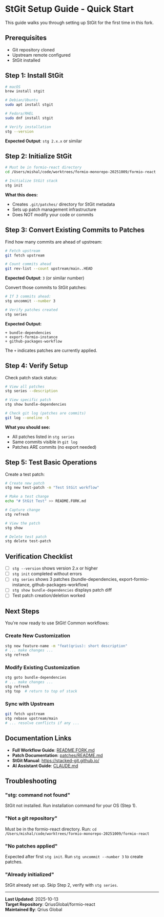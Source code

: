 # StGit Setup Guide - Quick Start

This guide walks you through setting up StGit for the first time in this fork.

## Prerequisites

- Git repository cloned
- Upstream remote configured
- StGit installed

## Step 1: Install StGit

```bash
# macOS
brew install stgit

# Debian/Ubuntu
sudo apt install stgit

# Fedora/RHEL
sudo dnf install stgit

# Verify installation
stg --version
```

**Expected Output**: `stg 2.x.x` or similar

## Step 2: Initialize StGit

```bash
# Must be in formio-react directory
cd /Users/mishal/code/worktrees/formio-monorepo-20251009/formio-react

# Initialize StGit stack
stg init
```

**What this does:**

- Creates `.git/patches/` directory for StGit metadata
- Sets up patch management infrastructure
- Does NOT modify your code or commits

## Step 3: Convert Existing Commits to Patches

Find how many commits are ahead of upstream:

```bash
# Fetch upstream
git fetch upstream

# Count commits ahead
git rev-list --count upstream/main..HEAD
```

**Expected Output**: `3` (or similar number)

Convert those commits to StGit patches:

```bash
# If 3 commits ahead:
stg uncommit --number 3

# Verify patches created
stg series
```

**Expected Output:**

```
+ bundle-dependencies
+ export-formio-instance
+ github-packages-workflow
```

The `+` indicates patches are currently applied.

## Step 4: Verify Setup

Check patch stack status:

```bash
# View all patches
stg series --description

# View specific patch
stg show bundle-dependencies

# Check git log (patches are commits)
git log --oneline -5
```

**What you should see:**

- All patches listed in `stg series`
- Same commits visible in `git log`
- Patches ARE commits (no export needed)

## Step 5: Test Basic Operations

Create a test patch:

```bash
# Create new patch
stg new test-patch -m "Test StGit workflow"

# Make a test change
echo "# StGit Test" >> README.FORK.md

# Capture change
stg refresh

# View the patch
stg show

# Delete test patch
stg delete test-patch
```

## Verification Checklist

- [ ] `stg --version` shows version 2.x or higher
- [ ] `stg init` completed without errors
- [ ] `stg series` shows 3 patches (bundle-dependencies, export-formio-instance, github-packages-workflow)
- [ ] `stg show bundle-dependencies` displays patch diff
- [ ] Test patch creation/deletion worked

## Next Steps

You're now ready to use StGit! Common workflows:

### Create New Customization

```bash
stg new feature-name -m "feat(qrius): short description"
# ... make changes ...
stg refresh
```

### Modify Existing Customization

```bash
stg goto bundle-dependencies
# ... make changes ...
stg refresh
stg top  # return to top of stack
```

### Sync with Upstream

```bash
git fetch upstream
stg rebase upstream/main
# ... resolve conflicts if any ...
```

## Documentation Links

- **Full Workflow Guide**: [README.FORK.md](./README.FORK.md)
- **Patch Documentation**: [patches/README.md](./patches/README.md)
- **StGit Manual**: https://stacked-git.github.io/
- **AI Assistant Guide**: [CLAUDE.md](./CLAUDE.md)

## Troubleshooting

### "stg: command not found"

StGit not installed. Run installation command for your OS (Step 1).

### "Not a git repository"

Must be in the formio-react directory. Run: `cd /Users/mishal/code/worktrees/formio-monorepo-20251009/formio-react`

### "No patches applied"

Expected after first `stg init`. Run `stg uncommit --number 3` to create patches.

### "Already initialized"

StGit already set up. Skip Step 2, verify with `stg series`.

---

**Last Updated**: 2025-10-13  
**Target Repository**: QriusGlobal/formio-react  
**Maintained By**: Qrius Global
